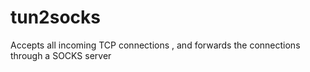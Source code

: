 # tun2socks
 Accepts all incoming TCP connections , and forwards the connections through a SOCKS server
